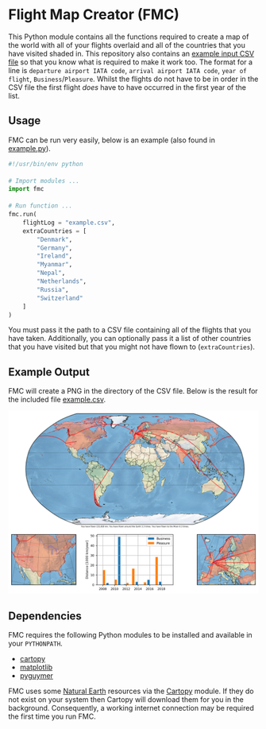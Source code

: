 # Flight Map Creator (FMC)

This Python module contains all the functions required to create a map of the world with all of your flights overlaid and all of the countries that you have visited shaded in. This repository also contains an [example input CSV file](example.csv) so that you know what is required to make it work too. The format for a line is `departure airport IATA code`, `arrival airport IATA code`, `year of flight`, `Business`/`Pleasure`. Whilst the flights do not have to be in order in the CSV file the first flight *does* have to have occurred in the first year of the list.

## Usage

FMC can be run very easily, below is an example (also found in [example.py](example.py)).

```python
#!/usr/bin/env python

# Import modules ...
import fmc

# Run function ...
fmc.run(
    flightLog = "example.csv",
    extraCountries = [
        "Denmark",
        "Germany",
        "Ireland",
        "Myanmar",
        "Nepal",
        "Netherlands",
        "Russia",
        "Switzerland"
    ]
)
```

You must pass it the path to a CSV file containing all of the flights that you have taken. Additionally, you can optionally pass it a list of other countries that you have visited but that you might not have flown to (`extraCountries`).

## Example Output

FMC will create a PNG in the directory of the CSV file. Below is the result for the included file [example.csv](example.csv).

![FMC output for the example](example.png)

## Dependencies

FMC requires the following Python modules to be installed and available in your `PYTHONPATH`.

* [cartopy](https://pypi.python.org/pypi/Cartopy)
* [matplotlib](https://pypi.python.org/pypi/matplotlib)
* [pyguymer](https://github.com/Guymer/PyGuymer)

FMC uses some [Natural Earth](http://www.naturalearthdata.com/) resources via the [Cartopy](http://scitools.org.uk/cartopy/) module. If they do not exist on your system then Cartopy will download them for you in the background. Consequently, a working internet connection may be required the first time you run FMC.
